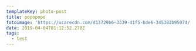 ```yaml
---
templateKey: photo-post
title: popopopo
fotoimage: 'https://ucarecdn.com/d13729b6-3339-41f5-bde6-345302b95074/'
date: 2019-04-04T01:12:52.270Z
tags:
  - test
---
```


